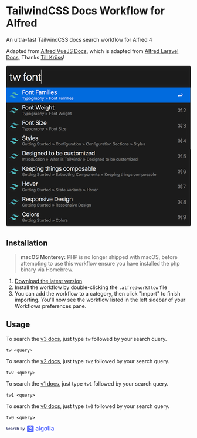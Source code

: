 # TailwindCSS Docs Workflow for Alfred

An ultra-fast TailwindCSS docs search workflow for Alfred 4

Adapted from [Alfred VueJS Docs](https://github.com/vmitchell85/alfred-vuejs-docs), which is adapted from [Alfred Laravel Docs](https://github.com/tillkruss/alfred-laravel-docs), Thanks [Till Krüss](https://twitter.com/tillkruss)!

![Screenshot](screenshot.png)

## Installation


> **macOS Monterey:** PHP is no longer shipped with macOS, before attempting to use this workflow ensure you have installed the php binary via Homebrew.

1. [Download the latest version](https://github.com/clnt/alfred-tailwindcss-docs/releases/download/v3.0.0/TailwindCSSDocs.alfredworkflow)
2. Install the workflow by double-clicking the `.alfredworkflow` file
3. You can add the workflow to a category, then click "Import" to finish importing. You'll now see the workflow listed in the left sidebar of your Workflows preferences pane.

## Usage

To search the [v3 docs](https://tailwindcss.com/docs), just type `tw` followed by your search query.

```
tw <query>
```

To search the [v2 docs](https://v2.tailwindcss.com/docs), just type `tw2` followed by your search query.

```
tw2 <query>
```

To search the [v1 docs](https://v1.tailwindcss.com/docs), just type `tw1` followed by your search query.

```
tw1 <query>
```

To search the [v0 docs](https://v0.tailwindcss.com/docs), just type `tw0` followed by your search query.

```
tw0 <query>
```

![Search by Algolia](algolia.png)
